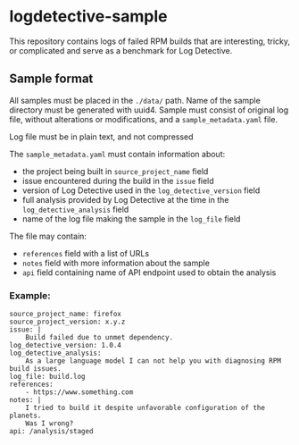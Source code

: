 # logdetective-sample

This repository contains logs of failed RPM builds that are interesting,
tricky, or complicated and serve as a benchmark for Log Detective.


## Sample format

All samples must be placed in the `./data/` path.
Name of the sample directory must be generated with uuid4.
Sample must consist of original log file, without alterations or modifications,
and a `sample_metadata.yaml` file.

Log file must be in plain text, and not compressed 

The `sample_metadata.yaml` must contain information about:
- the project being built in `source_project_name` field
- issue encountered during the build in the `issue` field
- version of Log Detective used in the `log_detective_version` field
- full analysis provided by Log Detective at the time in the `log_detective_analysis` field
- name of the log file making the sample in the `log_file` field

The file may contain:
- `references` field with a list of URLs 
- `notes` field with more information about the sample
- `api` field containing name of API endpoint used to obtain the analysis

### Example:

```
source_project_name: firefox
source_project_version: x.y.z
issue: |
    Build failed due to unmet dependency.
log_detective_version: 1.0.4
log_detective_analysis:
    As a large language model I can not help you with diagnosing RPM build issues.
log_file: build.log
references:
    - https://www.something.com
notes: |
    I tried to build it despite unfavorable configuration of the planets.
    Was I wrong?
api: /analysis/staged
```

